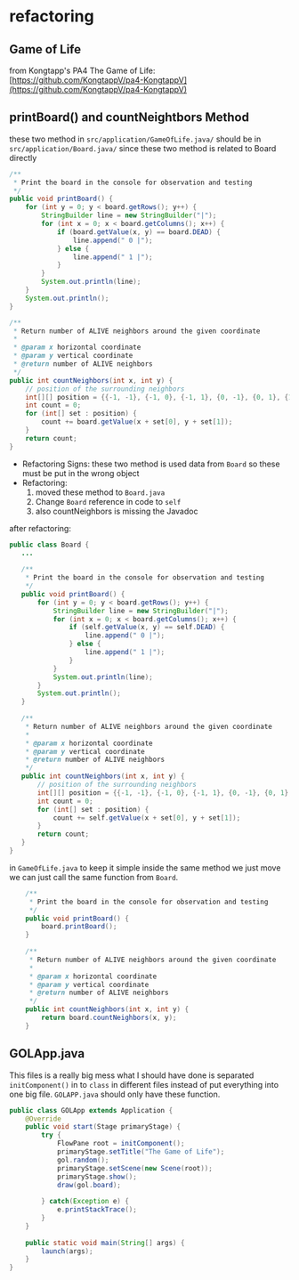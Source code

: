 # refactoring

## Game of Life

from Kongtapp's PA4 The Game of Life: [https://github.com/KongtappV/pa4-KongtappV](https://github.com/KongtappV/pa4-KongtappV)

## printBoard() and countNeightbors Method

these two method in `src/application/GameOfLife.java/` should be in `src/application/Board.java/` since these two method is related to Board directly

```Java
/**
 * Print the board in the console for observation and testing
 */
public void printBoard() {
    for (int y = 0; y < board.getRows(); y++) {
        StringBuilder line = new StringBuilder("|");
        for (int x = 0; x < board.getColumns(); x++) {
            if (board.getValue(x, y) == board.DEAD) {
                line.append(" 0 |");
            } else {
                line.append(" 1 |");
            }
        }
        System.out.println(line);
    }
    System.out.println();
}

/**
 * Return number of ALIVE neighbors around the given coordinate
 * 
 * @param x horizontal coordinate
 * @param y vertical coordinate
 * @return number of ALIVE neighbors
 */
public int countNeighbors(int x, int y) {
    // position of the surrounding neighbors
    int[][] position = {{-1, -1}, {-1, 0}, {-1, 1}, {0, -1}, {0, 1}, {1, -1}, {1, 0}, {1, 1}};
    int count = 0;
    for (int[] set : position) {
        count += board.getValue(x + set[0], y + set[1]);
    }
    return count;
}
```

* Refactoring Signs:
  these two method is used data from `Board` so these must be put in the wrong object
* Refactoring:
  1. moved these method to `Board.java`
  1. Change `Board` reference in code to `self`
  1. also countNeighbors is missing the Javadoc
  
 after refactoring:
 
 ```Java
public class Board {
    ...
    
    /**
     * Print the board in the console for observation and testing
     */
    public void printBoard() {
        for (int y = 0; y < board.getRows(); y++) {
            StringBuilder line = new StringBuilder("|");
            for (int x = 0; x < board.getColumns(); x++) {
                if (self.getValue(x, y) == self.DEAD) {
                    line.append(" 0 |");
                } else {
                    line.append(" 1 |");
                }
            }
            System.out.println(line);
        }
        System.out.println();
    }
    
    /**
     * Return number of ALIVE neighbors around the given coordinate
     * 
     * @param x horizontal coordinate
     * @param y vertical coordinate
     * @return number of ALIVE neighbors
     */
    public int countNeighbors(int x, int y) {
        // position of the surrounding neighbors
        int[][] position = {{-1, -1}, {-1, 0}, {-1, 1}, {0, -1}, {0, 1}, {1, -1}, {1, 0}, {1, 1}};
        int count = 0;
        for (int[] set : position) {
            count += self.getValue(x + set[0], y + set[1]);
        }
        return count;
    }
}
```

in `GameOfLife.java` to keep it simple inside the same method we just move we can just call the same function from `Board`.

```Java
    /**
     * Print the board in the console for observation and testing
     */
    public void printBoard() {
        board.printBoard();
    }
    
    /**
     * Return number of ALIVE neighbors around the given coordinate
     * 
     * @param x horizontal coordinate
     * @param y vertical coordinate
     * @return number of ALIVE neighbors
     */
    public int countNeighbors(int x, int y) {
        return board.countNeighbors(x, y);
    }
```

## GOLApp.java

This files is a really big mess what I should have done is separated `initComponent()` in to `class` in different files instead of put everything into one big file.
`GOLAPP.java` should only have these function.

```Java
public class GOLApp extends Application {
	@Override
	public void start(Stage primaryStage) {
		try {
			FlowPane root = initComponent();
			primaryStage.setTitle("The Game of Life");
			gol.random();
			primaryStage.setScene(new Scene(root));
			primaryStage.show();
			draw(gol.board);
			
		} catch(Exception e) {
			e.printStackTrace();
		}
	}
	
	public static void main(String[] args) {
		launch(args);
	}
}
```

